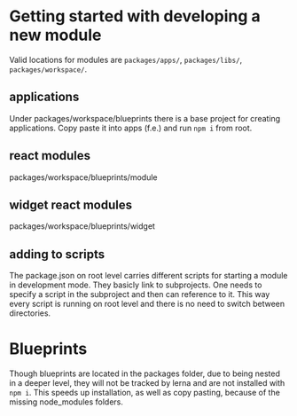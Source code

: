 # Getting started with developing a new module

Valid locations for modules are ```packages/apps/```, ```packages/libs/```, ```packages/workspace/```.

## applications
Under packages/workspace/blueprints there is a base project for creating applications. Copy paste it into apps (f.e.) and run `npm i` from root. 

## react modules
packages/workspace/blueprints/module

## widget react modules
packages/workspace/blueprints/widget

## adding to scripts
The package.json on root level carries different scripts for starting a module in development mode. They basicly link to subprojects. One needs to specify a script in the subproject and then can reference to it. This way every script is running on root level and there is no need to switch between directories.

# Blueprints
Though blueprints are located in the packages folder, due to being nested in a deeper level, they will not be tracked by lerna and are not installed with `npm i`. This speeds up installation, as well as copy pasting, because of the missing node_modules folders.